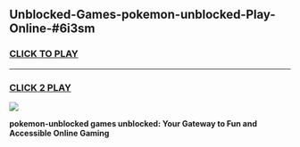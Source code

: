 
## Unblocked-Games-pokemon-unblocked-Play-Online-#6i3sm
<h3>
<a href="https://premium.freeplayer.one?title=pokemon-unblocked&ref=27F">CLICK TO PLAY</a></h3>
<hr>

<h3>
<a href="https://premium.freeplayer.one?title=pokemon-unblocked&ref=27F">CLICK 2 PLAY</a>
  
</h3>

<a href="https://premium.freeplayer.one?title=pokemon-unblocked&ref=27F"><img src="https://clearcache.store/games.png"></a>


**pokemon-unblocked games unblocked: Your Gateway to Fun and Accessible Online Gaming**
